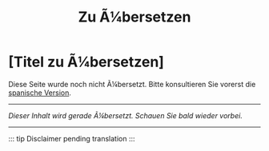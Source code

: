 ﻿---
title: [Zu Ã¼bersetzen]
---

<!-- TODO: translation missing - German version -->

# [Titel zu Ã¼bersetzen]

Diese Seite wurde noch nicht Ã¼bersetzt. Bitte konsultieren Sie vorerst die [spanische Version](/es/mitos-oracion).

---

*Dieser Inhalt wird gerade Ã¼bersetzt. Schauen Sie bald wieder vorbei.*

---

::: tip
Disclaimer pending translation
:::
